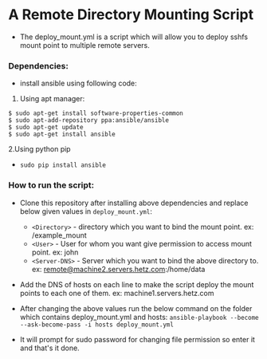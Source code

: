 # A Remote Directory Mounting Script
- The deploy_mount.yml is a script which will allow you to deploy sshfs mount point to multiple remote servers.

### Dependencies:
- install ansible using following code:
1. Using apt manager:
```
$ sudo apt-get install software-properties-common
$ sudo apt-add-repository ppa:ansible/ansible
$ sudo apt-get update
$ sudo apt-get install ansible
```
2.Using python pip
- `sudo pip install ansible`

### How to run the script:
- Clone this repository after installing above dependencies and replace below given values in `deploy_mount.yml`:
    - `<Directory>` - directory which you want to bind the mount point. ex: /example_mount
    - `<User>` - User for whom you want give permission to access mount point. ex: john
    - `<Server-DNS>` - Server which you want to bind the above directory to. ex: remote@machine2.servers.hetz.com:/home/data

- Add the DNS of hosts on each line to make the script deploy the mount points to each one of them. ex: machine1.servers.hetz.com

- After changing the above values run the below command on the folder which contains deploy_mount.yml and hosts:
    `ansible-playbook --become --ask-become-pass -i hosts deploy_mount.yml`

- It will prompt for sudo password for changing file permission so enter it and that's it done.
